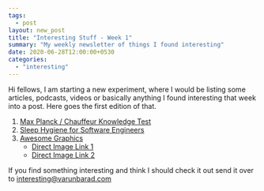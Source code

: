 ```yaml
---
tags:
  - post
layout: new_post
title: "Interesting Stuff - Week 1"
summary: "My weekly newsletter of things I found interesting"
date: 2020-06-28T12:00:00+0530
categories:
  - "interesting"
---
```


Hi fellows, I am starting a new experiment, where I would be listing some articles, podcasts, videos or basically anything I found interesting that week into a post. Here goes the first edition of that.

1. [Max Planck / Chauffeur Knowledge Test](https://fs.blog/2015/09/two-types-of-knowledge)
2. [Sleep Hygiene for Software Engineers](https://sklum.github.io/2020/06/14/sleep-hygiene-for-software-engineers.html)
3. [Awesome Graphics](https://www.nytimes.com/interactive/2020/06/09/magazine/remote-work-covid.html)
    - [Direct Image Link 1](https://static01.nyt.com/images/2020/06/14/magazine/14mag-remote/14mag-remote-superJumbo.jpg)
    - [Direct Image Link 2](https://static01.nyt.com/images/2020/06/14/magazine/14mag-remote-02/14mag-remote-02-superJumbo.jpg)

If you find something interesting and think I should check it out send it over to [interesting@varunbarad.com](mailto:interesting@varunbarad.com)
